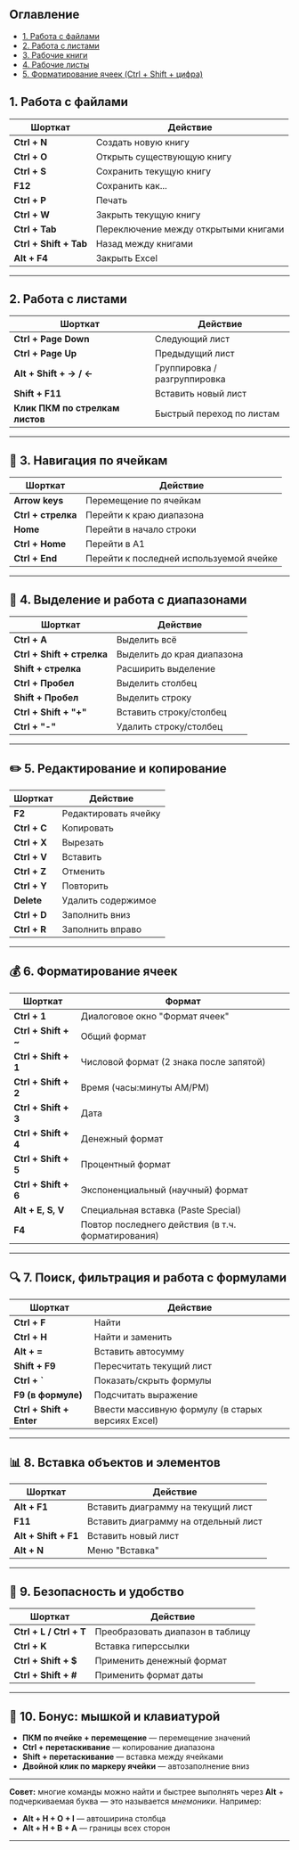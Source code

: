 
##  Оглавление

- [1. Работа с файлами](#1-работа-с-файлами)
- [2. Работа с листами](#2-работа-с-листами)
- [3. Рабочие книги](#3-рабочие-книги)
- [4. Рабочие листы](#4-рабочие-листы)
- [5. Форматирование ячеек (Ctrl + Shift + цифра)](#5-форматирование-ячеек-ctrl--shift--цифра)


## <a name="1-работа-с-файлами"></a>1. Работа с файлами



| Шорткат                | Действие                             |
| ---------------------- | ------------------------------------ |
| **Ctrl + N**           | Создать новую книгу                  |
| **Ctrl + O**           | Открыть существующую книгу           |
| **Ctrl + S**           | Сохранить текущую книгу              |
| **F12**                | Сохранить как...                     |
| **Ctrl + P**           | Печать                               |
| **Ctrl + W**           | Закрыть текущую книгу                |
| **Ctrl + Tab**         | Переключение между открытыми книгами |
| **Ctrl + Shift + Tab** | Назад между книгами                  |
| **Alt + F4**           | Закрыть Excel                        |

---

## <a name="2-работа-с-листами"></a>2. Работа с листами

| Шорткат | Действие |
|---------|----------|
| **Ctrl + Page Down** | Следующий лист |
| **Ctrl + Page Up** | Предыдущий лист |
| **Alt + Shift + → / ←** | Группировка / разгруппировка |
| **Shift + F11** | Вставить новый лист |
| **Клик ПКМ по стрелкам листов** | Быстрый переход по листам |

---

## 🔢 3. Навигация по ячейкам

| Шорткат | Действие |
|---------|----------|
| **Arrow keys** | Перемещение по ячейкам |
| **Ctrl + стрелка** | Перейти к краю диапазона |
| **Home** | Перейти в начало строки |
| **Ctrl + Home** | Перейти в A1 |
| **Ctrl + End** | Перейти к последней используемой ячейке |

---

## 🧩 4. Выделение и работа с диапазонами

| Шорткат | Действие |
|---------|----------|
| **Ctrl + A** | Выделить всё |
| **Ctrl + Shift + стрелка** | Выделить до края диапазона |
| **Shift + стрелка** | Расширить выделение |
| **Ctrl + Пробел** | Выделить столбец |
| **Shift + Пробел** | Выделить строку |
| **Ctrl + Shift + "+"** | Вставить строку/столбец |
| **Ctrl + "-"** | Удалить строку/столбец |

---

## ✏️ 5. Редактирование и копирование

| Шорткат | Действие |
|---------|----------|
| **F2** | Редактировать ячейку |
| **Ctrl + C** | Копировать |
| **Ctrl + X** | Вырезать |
| **Ctrl + V** | Вставить |
| **Ctrl + Z** | Отменить |
| **Ctrl + Y** | Повторить |
| **Delete** | Удалить содержимое |
| **Ctrl + D** | Заполнить вниз |
| **Ctrl + R** | Заполнить вправо |

---

## 💰 6. Форматирование ячеек

| Шорткат | Формат |
|---------|--------|
| **Ctrl + 1** | Диалоговое окно "Формат ячеек" |
| **Ctrl + Shift + ~** | Общий формат |
| **Ctrl + Shift + 1** | Числовой формат (2 знака после запятой) |
| **Ctrl + Shift + 2** | Время (часы:минуты AM/PM) |
| **Ctrl + Shift + 3** | Дата |
| **Ctrl + Shift + 4** | Денежный формат |
| **Ctrl + Shift + 5** | Процентный формат |
| **Ctrl + Shift + 6** | Экспоненциальный (научный) формат |
| **Alt + E, S, V** | Специальная вставка (Paste Special) |
| **F4** | Повтор последнего действия (в т.ч. форматирования) |

---

## 🔍 7. Поиск, фильтрация и работа с формулами

| Шорткат | Действие |
|---------|----------|
| **Ctrl + F** | Найти |
| **Ctrl + H** | Найти и заменить |
| **Alt + =** | Вставить автосумму |
| **Shift + F9** | Пересчитать текущий лист |
| **Ctrl + `** | Показать/скрыть формулы |
| **F9 (в формуле)** | Подсчитать выражение |
| **Ctrl + Shift + Enter** | Ввести массивную формулу (в старых версиях Excel) |

---

## 📊 8. Вставка объектов и элементов

| Шорткат | Действие |
|---------|----------|
| **Alt + F1** | Вставить диаграмму на текущий лист |
| **F11** | Вставить диаграмму на отдельный лист |
| **Alt + Shift + F1** | Вставить новый лист |
| **Alt + N** | Меню "Вставка" |

---

## 🔐 9. Безопасность и удобство

| Шорткат | Действие |
|---------|----------|
| **Ctrl + L / Ctrl + T** | Преобразовать диапазон в таблицу |
| **Ctrl + K** | Вставка гиперссылки |
| **Ctrl + Shift + $** | Применить денежный формат |
| **Ctrl + Shift + #** | Применить формат даты |

---

## 🧠 10. Бонус: мышкой и клавиатурой

- **ПКМ по ячейке + перемещение** — перемещение значений
- **Ctrl + перетаскивание** — копирование диапазона
- **Shift + перетаскивание** — вставка между ячейками
- **Двойной клик по маркеру ячейки** — автозаполнение вниз

---

**Совет:** многие команды можно найти и быстрее выполнять через **Alt** + подчеркиваемая буква — это называется *мнемоники*. Например:
- **Alt + H + O + I** — автоширина столбца
- **Alt + H + B + A** — границы всех сторон

---

